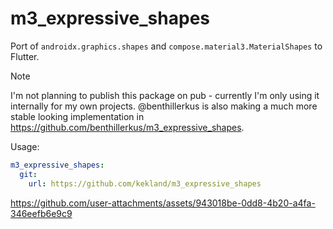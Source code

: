 # m3_expressive_shapes

Port of `androidx.graphics.shapes` and `compose.material3.MaterialShapes` to Flutter.

> [!NOTE]
> I'm not planning to publish this package on pub - currently I'm only using it internally for my own projects. @benthillerkus is also making a much more stable looking implementation in https://github.com/benthillerkus/m3_expressive_shapes.

Usage:

```yaml
m3_expressive_shapes:
  git:
    url: https://github.com/kekland/m3_expressive_shapes
```

https://github.com/user-attachments/assets/943018be-0dd8-4b20-a4fa-346eefb6e9c9

